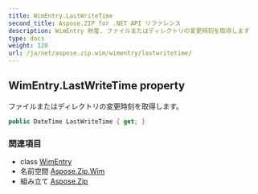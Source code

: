 ```yaml
---
title: WimEntry.LastWriteTime
second_title: Aspose.ZIP for .NET API リファレンス
description: WimEntry 財産. ファイルまたはディレクトリの変更時刻を取得します
type: docs
weight: 120
url: /ja/net/aspose.zip.wim/wimentry/lastwritetime/
---
```

## WimEntry.LastWriteTime property

ファイルまたはディレクトリの変更時刻を取得します。

```csharp
public DateTime LastWriteTime { get; }
```

### 関連項目

* class [WimEntry](../)
* 名前空間 [Aspose.Zip.Wim](../../wimentry/)
* 組み立て [Aspose.Zip](../../../)


